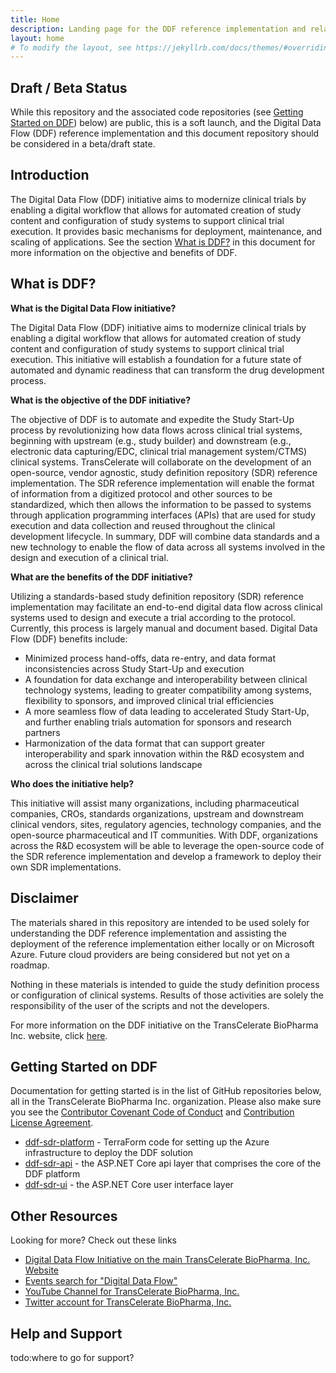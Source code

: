 ```yaml
---
title: Home
description: Landing page for the DDF reference implementation and related information
layout: home
# To modify the layout, see https://jekyllrb.com/docs/themes/#overriding-theme-defaults
---
```

## Draft / Beta Status

While this repository and the associated code repositories (see [Getting Started on DDF](#getting-started-on-ddf)) below) are public, this is a soft launch, and the Digital Data Flow (DDF) reference implementation and this document repository should be considered in a beta/draft state.

## Introduction

The Digital Data Flow (DDF) initiative aims to modernize clinical trials by enabling a digital workflow that allows for automated creation of study content and configuration of study systems to support clinical trial execution. It provides basic mechanisms for deployment, maintenance, and scaling of applications. See the section [What is DDF?](#what-is-ddf) in this document for more information on the objective and benefits of DDF.

## What is DDF?

**What is the Digital Data Flow initiative?**

The Digital Data Flow (DDF) initiative aims to modernize clinical trials by enabling a digital workflow that allows for automated creation of study content and configuration of study systems to support clinical trial execution. This initiative will establish a foundation for a future state of automated and dynamic readiness that can transform the drug development process.

**What is the objective of the DDF initiative?**

The objective of DDF is to automate and expedite the Study Start-Up process by revolutionizing how data flows across clinical trial systems, beginning with upstream (e.g., study builder) and downstream (e.g., electronic data capturing/EDC, clinical trial management system/CTMS) clinical systems. TransCelerate will collaborate on the development of an open-source, vendor agnostic, study definition repository (SDR) reference implementation.   The SDR reference implementation will enable the format of information from a digitized protocol and other sources to be standardized, which then allows the information to be passed to systems through application programming interfaces (APIs) that are used for study execution and data collection and reused throughout the clinical development lifecycle.  In summary, DDF will combine data standards and a new technology to enable the flow of data across all systems involved in the design and execution of a clinical trial.  

**What are the benefits of the DDF initiative?**

Utilizing a standards-based study definition repository (SDR) reference implementation may facilitate an end-to-end digital data flow across clinical systems used to design and execute a trial according to the protocol. Currently, this process is largely manual and document based.  Digital Data Flow (DDF) benefits include:  

- Minimized process hand-offs, data re-entry, and data format inconsistencies across Study Start-Up and execution  
- A foundation for data exchange and interoperability between clinical technology systems, leading to greater compatibility among systems, flexibility to sponsors, and improved clinical trial efficiencies
- A more seamless flow of data leading to accelerated Study Start-Up, and further enabling trials automation for sponsors and research partners
- Harmonization of the data format that can support greater interoperability and spark innovation within the R&D ecosystem and across the clinical trial solutions landscape

**Who does the initiative help?**

This initiative will assist many organizations, including pharmaceutical companies, CROs, standards organizations, upstream and downstream clinical vendors, sites, regulatory agencies, technology companies, and the open-source pharmaceutical and IT communities. With DDF, organizations across the R&D ecosystem will be able to leverage the open-source code of the SDR reference implementation and develop a framework to deploy their own SDR implementations.

## Disclaimer

The materials shared in this repository are intended to be used solely for understanding the DDF reference implementation and assisting the deployment of the reference implementation either locally or on Microsoft Azure. Future cloud providers are being considered but not yet on a roadmap.

Nothing in these materials is intended to guide the study definition process or configuration of clinical systems. Results of those activities are solely the responsibility of the user of the scripts and not the developers.

For more information on the DDF initiative on the TransCelerate BioPharma Inc. website, click [here](https://www.transceleratebiopharmainc.com/initiatives/digital-data-flow/).

## Getting Started on DDF

Documentation for getting started is in the list of GitHub repositories below, all in the TransCelerate BioPharma Inc. organization. Please also make sure you see the [Contributor Covenant Code of Conduct](CODE_OF_CONDUCT.md) and [Contribution License Agreement](CONTRIBUTING.md).

- [ddf-sdr-platform](https://github.com/transceleratebiopharmainc/ddf-sdr-platform) - TerraForm code for setting up the Azure infrastructure to deploy the DDF solution
- [ddf-sdr-api](https://github.com/transceleratebiopharmainc/ddf-sdr-api) - the ASP.NET Core api layer that comprises the core of the DDF platform
- [ddf-sdr-ui](https://github.com/transceleratebiopharmainc/ddf-sdr-ui) - the ASP.NET Core user interface layer

## Other Resources

Looking for more? Check out these links

- [Digital Data Flow Initiative on the main TransCelerate BioPharma, Inc. Website](https://www.transceleratebiopharmainc.com/initiatives/digital-data-flow/)
- [Events search for "Digital Data Flow"](https://www.transceleratebiopharmainc.com/?s=digital%20data%20flow&submit=submit)
- [YouTube Channel for TransCelerate BioPharma, Inc.](https://www.youtube.com/channel/UC9S20EmzIBGJJ70utCrtNBQ/videos)
- [Twitter account for TransCelerate BioPharma, Inc.](https://twitter.com/transcelerate)

## Help and Support

todo:where to go for support?
